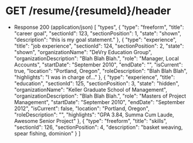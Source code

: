 # GET /resume/{resumeId}/header

+ Response 200 (application/json)
  [
    "types",
    {
      "type": "freeform",
      "title": "career goal",
      "sectionId": 123,
      "sectionPosition": 1,
      "state": "shown",
      "description": "this is my goal statement."
    },
    {
      "type": "experience",
      "title": "job experience",
      "sectionId": 124,
      "sectionPosition": 2,
      "state": "shown",
      "organizationName": "DeVry Education Group",
      "organizationDescription": "Blah Blah Blah.",
      "role": "Manager, Local Accounts",
      "startDate": "September 2010",
      "endDate": "",
      "isCurrent": true,
      "location": "Portland, Oregon",
      "roleDescription": "Blah Blah Blah",
      "highlights": "I was in charge of..."
    },
    {
      "type": "experience",
      "title": "education",
      "sectionId": 125,
      "sectionPosition": 3,
      "state": "hidden",
      "organizationName": "Keller Graduate School of Management",
      "organizationDescription": "Blah Blah Blah.",
      "role": "Masters of Project Management",
      "startDate": "September 2010",
      "endDate": "September 2012",
      "isCurrent": false,
      "location": "Portland, Oregon",
      "roleDescription": "",
      "highlights": "GPA 3.84, Summa Cum Laude, Awesome Senior Project"
    },
    {
      "type": "freeform",
      "title": "skills",
      "sectionId": 126,
      "sectionPosition": 4,
      "description": "basket weaving, spear fishing, dominion"
    }
  ]
  
